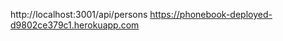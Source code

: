 http://localhost:3001/api/persons
https://phonebook-deployed-d9802ce379c1.herokuapp.com
<!-- 3.18 tested -->